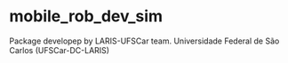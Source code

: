 # mobile_rob_dev_sim
Package developep by LARIS-UFSCar team.
Universidade Federal de São Carlos (UFSCar-DC-LARIS)
